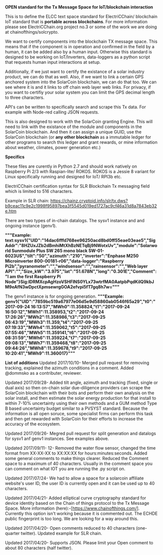 **OPEN standard for the Tx Message Space for IoT/blockchain interaction** 

This is to define the ELCC text space standard for ElectriCChain/ blockchain IoT standard that is **portable across blockchains**. For more information please see ElectriCChain.org project no.3 or some of the work we are doing at chainofthings/solcrypto.

We want to certify components into the blockchain TX message space. This means that if the component is in operation and confirmed in the field by a human, it can be added also by a human input. Otherwise this standard is designed to be working on IoT/Inverters, data-loggers as a python script that requests human input interactions at setup.

Additionally, if we just want to certify the existance of a solar industry product, we can do that as well. 
Also, if we want to link a certain GPS anchored system into the SolarCoin blockchain, we can do that too. We can see where it is and it links to off chain web layer web links. For privacy, if you want to certifiy your solar system you can limit the GPS decimal length to three characters.

API's can be written to specifically search and scrape this Tx data. For example with Node-red calling JSON requests.

This is also designed to work with the SolarCoin granting Engine. This will need to link with the existance of the module and components in the SolarCoin blockchain. And then it can assign a unique GUID, use the SolarCoin blockchain (or **any other blockchain** as a immutable ledger for other programs to search this ledger and grant rewards, or mine information about weather, climates, power generation etc.)

**Specifics**

These files are curently in Python 2.7 and should work natively on Raspberry Pi 2/3 with Raspian-lite/ ROKOS.
ROKOS is a Jessie 8 variant for Linux specifically running and designed for IoT/ RPI3b etc.

ElectriCChain certification syntax for SLR Blockchain Tx messaging field which is limited to 516 characters.

Example in SLR chain: https://chainz.cryptoid.info/slr/tx.dws?b9ceac11c9e2c1998f95897bea3f5545d019ed1727ac9cf46a31d8a7843eb32e.htm

There are two types of in-chain datalogs. The sysv1 instance and and ongoing instance (genv1).

**"""Example: text:sysv1{"UID":"14dac6fffd768ee96250acd8bd0ff55eae03eae5","SigAddr":"8HZUxJZb2dBmhiMtXhBzNETqBj9NWotxUv","module":"Solarworld Sunmodule Plus SW 265 mono black SW-01-6023US","tilt":"50","azimuth":"210","inverter":"Enphase M250 Microinverter 800-00181-r06","data-logger":"Raspberry Pi2b","pyranometer":"","windsensor":"","rainsensor":"","Web layer API":"","Size_kW":"3.975","lat":"51.678N","long":"0.301E","Comment":"I am the first Raspberry Pi Node"}Sig:IDRMXcpAgHzoVSHFINS0YLx73wtrfMA0AatpbPqdKilQ9kbJM9eAfN3wDpctXpmsewrgGOA2efvpi5fT7gq8h7w="""**

The genv1 instance is for ongoing generation.
**"""Example: genv1{"UID":"7859bc519a67977e06d5e9d58860ab0546f65a29","t0":"2017-09-24 16:13:57","MWh0":11.358824,"t1":"2017-09-24 16:50:12","MWh1":11.358953,"t2":"2017-09-24 17:26:26","MWh2":11.358986,"t3":"2017-09-25 06:43:19","MWh3":11.359,"t4":"2017-09-25 07:19:33","MWh4":11.359062,"t5":"2017-09-25 07:55:46","MWh5":11.359141,"t6":"2017-09-25 08:31:59","MWh6":11.359224,"t7":"2017-09-25 09:08:13","MWh7":11.359468,"t8":"2017-09-25 09:44:26","MWh8":11.359678,"t9":"2017-09-25 10:20:41","MWh9":11.360017}"""**

**List of additions**
Updated 2017/10/10- Merged pull request for removing tracking, explained the azimuth conditions in a comment. Added @dommsko as a contributer, reviewer.

Updated 2017/09/28- Added tilt angle, azimuth and tracking (fixed, single or dual axis) so then on-chain solar due-diligence providers can scrape the SolarCoin blockchain with their bots and perform their own analysis on the solar install, and then estimate the solar energy production for that install to within 7-10% uncertainty using their own methods and a GUM method Type B based uncertainty budget similar to a PVSYST standard. Because the information is all open soruce, some specialist firms can perform this task and then get rewarded with SolarCoin for their efforts to increase the accuracy of the ecosystem.

Updated 2017/09/26- Megred pull request for split generation and datalogs for sysv1 anf genv1 instances. See examples above.

Updated 2017/09/11- 12- Removed the water flow sensor, changed the time format from XX-XX-XX to XX:XX:XX for hours:minutes:seconds. Added some general comments to make things clearer. Reduced the Comment space to a maximum of 40 characters. Usually in the comment space you can comment on what IOT you are running the .py script on.

Updated 2017/07/24- We had to allow a space for a solarcoin affiliate website's user ID, the user ID is currently open and it can be used up to 40 characters.

Updated 2017/04/21- Added elliptical curve cryptography standard for device identity based on the Chain of things protocol to the Tx Message Space. More information (here):-[https://www.chainofthings.com/]. Currently this option isn't working because it is commented out. The ECHDE public fingerprint is too long. We are looking for a way around this.

Updated 2017/04/20- Open comments reduced to 40 characters (one-quarter twitter). Updated example for SLR chain.

Updated 2017/04/20- Supports JSON. Please limit your Open comment to about 80 characters (half twitter).

